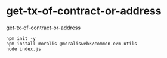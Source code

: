 # get-tx-of-contract-or-address
get-tx-of-contract-or-address

```
npm init -y
npm install moralis @moralisweb3/common-evm-utils
node index.js

```
